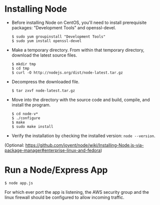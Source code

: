 Installing Node
===============

- Before installing Node on CentOS, you'll need to install prerequisite packages:  "Development Tools" and openssl-devel.
  ```
  $ sudo yum groupinstall "Development Tools"
  $ sudo yum install openssl-devel
  ```
  
- Make a temporary directory.  From within that temporary directory, download the latest source files.
  ```
  $ mkdir tmp
  $ cd tmp
  $ curl -O http://nodejs.org/dist/node-latest.tar.gz
  ```
  
- Decompress the downloaded file.
  ```
  $ tar zxvf node-latest.tar.gz
  ```
  
- Move into the directory with the source code and build, compile, and install the program.
  ```
  $ cd node-v*
  $ ./configure
  $ make
  $ sudo make install
  ```
  
- Verify the installation by checking the installed version:  `node --version`.
  
  
(Optional:  https://github.com/joyent/node/wiki/Installing-Node.js-via-package-manager#enterprise-linux-and-fedora)

Run a Node/Express App
======================

```
$ node app.js
```

For which ever port the app is listening, the AWS security group and the linux firewall should be configured to allow incoming traffic.
